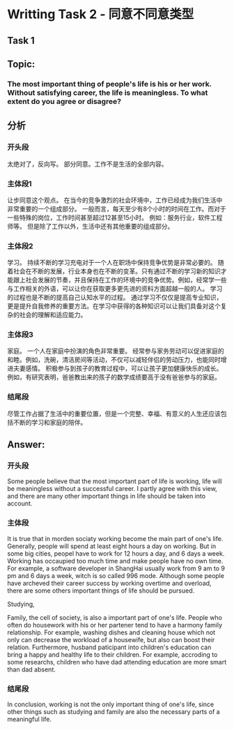 # Writting Task 2 - 同意不同意类型

## Task 1 
## Topic:

### The most important thing of people's life is his or her work. Without satisfying career, the life is meaningless. To what extent do you agree or disagree?

## 分析

### 开头段
太绝对了，反向写。
部分同意。工作不是生活的全部内容。
### 主体段1
让步同意这个观点。 
在当今的竞争激烈的社会环境中，工作已经成为我们生活中非常重要的一个组成部分。
一般而言，每天至少有8个小时的时间在工作。而对于一些特殊的岗位，工作时间甚至超过12甚至15小时。
例如：服务行业，软件工程师等。
但是除了工作以外，生活中还有其他重要的组成部分。
### 主体段2
学习。
持续不断的学习充电对于一个人在职场中保持竞争优势是非常必要的。
随着社会在不断的发展，行业本身也在不断的变革。只有通过不断的学习新的知识才能跟上社会发展的节奏，并且保持在工作的环境中的竞争优势。例如，经常学一些与工作相关的外语，可以让你在获取更多更先进的资料方面超越一般的人。
学习的过程也是不断的提高自己认知水平的过程。
通过学习不仅仅是提高专业知识，更是提升自我修养的重要方法。在学习中获得的各种知识可以让我们具备对这个复杂的社会的理解和适应能力。

### 主体段3
家庭。
一个人在家庭中扮演的角色非常重要。
经常参与家务劳动可以促进家庭的和睦。例如，洗碗，清洁房间等活动，不仅可以减轻伴侣的劳动压力，也能同时增进夫妻感情。
积极参与到孩子的教育过程中，可以让孩子更加健康快乐的成长。
例如，有研究表明，爸爸教出来的孩子的数学成绩要高于没有爸爸参与的家庭。

### 结尾段
尽管工作占据了生活中的重要位置，但是一个完整、幸福、有意义的人生还应该包括不断的学习和家庭的陪伴。


## Answer:

### 开头段
Some people believe that the most important part of life is working, life will be meaningless without a successful career. I partly agree with this view, and there are many other important things in life should be taken into account.

### 主体段
It is true that in morden sociaty working become the main part of one's life. Generally, people will spend at least eight hours a day on working. But in some big cities, peopel have to work for 12 hours a day, and 6 days a week. Working has occaupied too much time and make people have no own time. For example, a software developer in ShangHai usually work from 9 am to 9 pm and 6 days a week, witch is so called 996 mode. Although some people have archeved their career success by working overtime and overload, there are some others important things of life should be pursued.   

Studying, 

Family, the cell of society, is also a important part of one's life. People who often do housework with his or her partener tend to have a harmony family relationship. For example, washing dishes and cleaning house which not only can decrease the workload of a housewife, 
but also can boost their relation. Furthermore, husband paticipant into children's education can bring a happy and healthy life to their children. For example, accroding to some researchs, children who have dad attending education are more smart than dad absent.

### 结尾段
In conclusion, working is not the only important thing of one's life, since other things such as studying and family are also the necessary parts of a meaningful life.